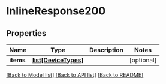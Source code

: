 # InlineResponse200

## Properties
Name | Type | Description | Notes
------------ | ------------- | ------------- | -------------
**items** | [**list[DeviceTypes]**](DeviceTypes.md) |  | [optional] 

[[Back to Model list]](../README.md#documentation-for-models) [[Back to API list]](../README.md#documentation-for-api-endpoints) [[Back to README]](../README.md)

